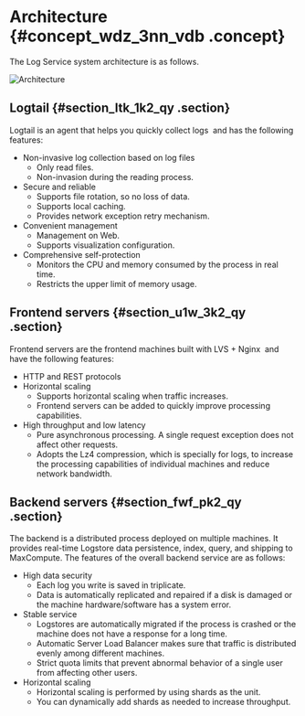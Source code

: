 # Architecture {#concept_wdz_3nn_vdb .concept}

The Log Service system architecture is as follows.

![](images/2368_en-US.png "Architecture")

## Logtail {#section_ltk_1k2_qy .section}

Logtail is an agent that helps you quickly collect logs  and has the following features:

-   Non-invasive log collection based on log files
    -   Only read files.
    -   Non-invasion during the reading process.
-   Secure and reliable
    -   Supports file rotation, so no loss of data.
    -   Supports local caching.
    -   Provides network exception retry mechanism.
-   Convenient management
    -   Management on Web.
    -   Supports visualization configuration.
-   Comprehensive self-protection
    -   Monitors the CPU and memory consumed by the process in real time.
    -   Restricts the upper limit of memory usage.

## Frontend servers {#section_u1w_3k2_qy .section}

Frontend servers are the frontend machines built with LVS + Nginx  and have the following features:

-   HTTP and REST protocols
-   Horizontal scaling
    -   Supports horizontal scaling when traffic increases.
    -   Frontend servers can be added to quickly improve processing capabilities.
-   High throughput and low latency
    -   Pure asynchronous processing. A single request exception does not affect other requests.
    -   Adopts the Lz4 compression, which is specially for logs, to increase the processing capabilities of individual machines and reduce network bandwidth.

## Backend servers {#section_fwf_pk2_qy .section}

The backend is a distributed process deployed on multiple machines. It provides real-time Logstore data persistence, index, query, and shipping to MaxCompute. The features of the overall backend service are as follows:

-   High data security
    -   Each log you write is saved in triplicate.
    -   Data is automatically replicated and repaired if a disk is damaged or the machine hardware/software has a system error.
-   Stable service
    -   Logstores are automatically migrated if the process is crashed or the machine does not have a response for a long time.
    -   Automatic Server Load Balancer makes sure that traffic is distributed evenly among different machines.
    -   Strict quota limits that prevent abnormal behavior of a single user from affecting other users.
-   Horizontal scaling 
    -   Horizontal scaling is performed by using shards as the unit.
    -   You can dynamically add shards as needed to increase throughput.


